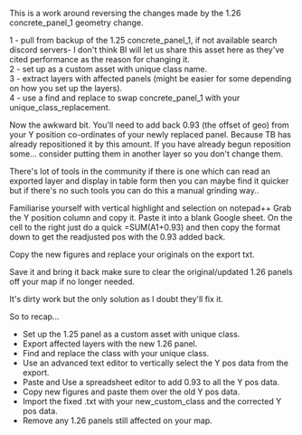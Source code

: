 This is a work around reversing the changes made by the 1.26 concrete_panel_1 geometry change.

1 - pull from backup of the 1.25 concrete_panel_1, if not available search discord servers- I don't think BI will let us share this asset here as they've cited performance as the reason for changing it. </br>
2 - set up as a custom asset with unique class name. </br>
3 - extract layers with affected panels (might be easier for some depending on how you set up the layers). </br>
4 - use a find and replace to swap concrete_panel_1 with your unique_class_replacement. </br>

Now the awkward bit. You'll need to add back 0.93 (the offset of geo) from your Y position co-ordinates of your newly replaced panel. Because TB has already repositioned it by this amount. If you have already begun reposition some... consider putting them in another layer so you don't change them.

There's lot of tools in the community if there is one which can read an exported layer and display in table form then you can maybe find it quicker but if there's no such tools you can do this a manual grinding way..

Familiarise yourself with vertical highlight and selection on notepad++
Grab the Y position column and copy it. Paste it into a blank Google sheet.
On the cell to the right just do a quick =SUM(A1+0.93) and then copy the format down to get the readjusted pos with the 0.93 added back.

Copy the new figures and replace your originals on the export txt.

Save it and bring it back make sure to clear the original/updated 1.26 panels off your map if no longer needed.

It's dirty work but the only solution as I doubt they'll fix it.

So to recap...

- Set up the 1.25 panel as a custom asset with unique class. </br>
- Export affected layers with the new 1.26 panel. </br>
- Find and replace the class with your unique class. </br>
- Use an advanced text editor to vertically select the Y pos data from the export. </br>
- Paste and Use a spreadsheet editor to add 0.93 to all the Y pos data. </br>
- Copy new figures and paste them over the old Y pos data. </br>
- Import the fixed .txt with your new_custom_class and the corrected Y pos data. </br>
- Remove any 1.26 panels still affected on your map.
